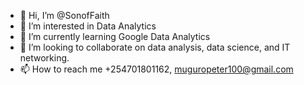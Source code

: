 - 👋 Hi, I’m @SonofFaith
- 👀 I’m interested in Data Analytics  
- 🌱 I’m currently learning Google Data Analytics 
- 💞️ I’m looking to collaborate on data analysis, data science, and IT networking. 
- 📫 How to reach me +254701801162, muguropeter100@gmail.com

<!---
SonofFaith/SonofFaith is a ✨ special ✨ repository because its `README.md` (this file) appears on your GitHub profile.
You can click the Preview link to take a look at your changes.
--->
